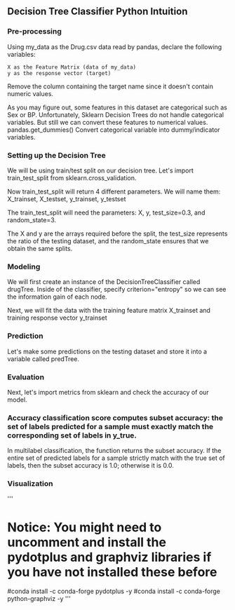 ## Decision Tree Classifier Python Intuition

### Pre-processing
Using my_data as the Drug.csv data read by pandas, declare the following variables:

	X as the Feature Matrix (data of my_data)
	y as the response vector (target)
Remove the column containing the target name since it doesn't contain numeric values.

As you may figure out, some features in this dataset are categorical such as Sex or BP. Unfortunately, Sklearn Decision Trees do not handle categorical variables. But still we can convert these features to numerical values. pandas.get_dummies() Convert categorical variable into dummy/indicator variables.

### Setting up the Decision Tree
We will be using train/test split on our decision tree. Let's import train_test_split from sklearn.cross_validation.

Now train_test_split will return 4 different parameters. We will name them:
X_trainset, X_testset, y_trainset, y_testset

The train_test_split will need the parameters:
X, y, test_size=0.3, and random_state=3.

The X and y are the arrays required before the split, the test_size represents the ratio of the testing dataset, and the random_state ensures that we obtain the same splits.

### Modeling
We will first create an instance of the DecisionTreeClassifier called drugTree.
Inside of the classifier, specify criterion="entropy" so we can see the information gain of each node.


Next, we will fit the data with the training feature matrix X_trainset and training response vector y_trainset


### Prediction
Let's make some predictions on the testing dataset and store it into a variable called predTree.


### Evaluation
Next, let's import metrics from sklearn and check the accuracy of our model.



### Accuracy classification score computes subset accuracy: the set of labels predicted for a sample must exactly match the corresponding set of labels in y_true.

In multilabel classification, the function returns the subset accuracy. If the entire set of predicted labels for a sample strictly match with the true set of labels, then the subset accuracy is 1.0; otherwise it is 0.0.


### Visualization

'''
# Notice: You might need to uncomment and install the pydotplus and graphviz libraries if you have not installed these before
#conda install -c conda-forge pydotplus -y
#conda install -c conda-forge python-graphviz -y
'''
